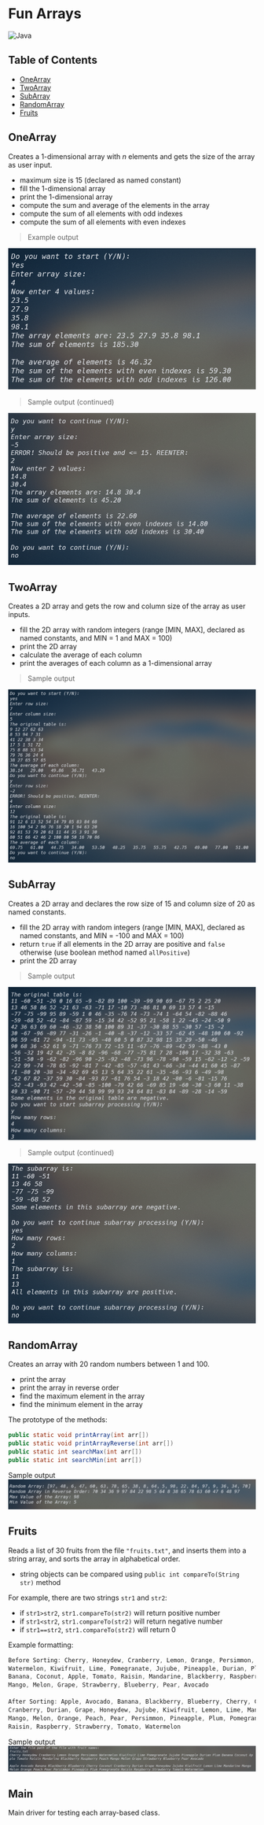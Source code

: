 # Fun Arrays
![Java](https://img.shields.io/badge/java-%23ED8B00.svg?style=for-the-badge&logo=java&logoColor=white)
## Table of Contents
+ [OneArray](https://github.com/mcmunchie/fun-arrays#onearray)
+ [TwoArray](https://github.com/mcmunchie/fun-arrays#twoarray)
+ [SubArray](https://github.com/mcmunchie/fun-arrays#subarray)
+ [RandomArray](https://github.com/mcmunchie/fun-arrays#randomarray)
+ [Fruits](https://github.com/mcmunchie/fun-arrays#fruits)

## OneArray
Creates a 1-dimensional array with *n* elements and gets the size of the array as user input. 
+ maximum size is 15 (declared as named constant)
+ fill the 1-dimensional array
+ print the 1-dimensional array
+ compute the sum and average of the elements in the array
+ compute the sum of all elements with odd indexes
+ compute the sum of all elements with even indexes

> Example output
<img src=img\one-array-part-one.png />

> Sample output (continued)
<img src=img\one-array-part-two.png />

## TwoArray
Creates a 2D array and gets the row and column size of the array as user inputs. 
+ fill the 2D array with random integers (range [MIN, MAX], declared as named constants, and MIN = 1 and MAX = 100)
+ print the 2D array
+ calculate the average of each column
+ print the averages of each column as a 1-dimensional array

> Sample output
<img src=img\two-array.png />

## SubArray
Creates a 2D array and declares the row size of 15 and column size of 20 as named constants. 
+ fill the 2D array with random integers (range [MIN, MAX], declared as named constants, and MIN = -100 and MAX = 100)
+ return `true` if all elements in the 2D array are positive and `false` otherwise (use boolean method named `allPositive`)
+ print the 2D array

> Sample output
<img src=img\subarray-part-one.png />

> Sample output (continued)
<img src=img\subarray-part-two.png />

## RandomArray
Creates an array with 20 random numbers between 1 and 100. 
+ print the array
+ print the array in reverse order
+ find the maximum element in the array
+ find the minimum element in the array

The prototype of the methods: 
``` java
public static void printArray(int arr[])
public static void printArrayReverse(int arr[])
public static int searchMax(int arr[])
public static int searchMin(int arr[])
```

Sample output
<img src=img\random-array.png />

## Fruits
Reads a list of 30 fruits from the file `"fruits.txt"`, and inserts them into a string array, and sorts the array in alphabetical order.
+ string objects can be compared using `public int compareTo(String str)` method

For example, there are two strings `str1` and `str2`:
+ if `str1>str2`, `str1.compareTo(str2)` will return positive number
+ if `str1<str2`, `str1.compareTo(str2)` will return negative number
+ if `str1==str2`, `str1.compareTo(str2)` will return 0

Example formatting: 
``` java
Before Sorting: Cherry, Honeydew, Cranberry, Lemon, Orange, Persimmon, 
Watermelon, Kiwifruit, Lime, Pomegranate, Jujube, Pineapple, Durian, Plum, 
Banana, Coconut, Apple, Tomato, Raisin, Mandarine, Blackberry, Raspberry, Peach, 
Mango, Melon, Grape, Strawberry, Blueberry, Pear, Avocado 

After Sorting: Apple, Avocado, Banana, Blackberry, Blueberry, Cherry, Coconut, 
Cranberry, Durian, Grape, Honeydew, Jujube, Kiwifruit, Lemon, Lime, Mandarine, 
Mango, Melon, Orange, Peach, Pear, Persimmon, Pineapple, Plum, Pomegranate, 
Raisin, Raspberry, Strawberry, Tomato, Watermelon
```

Sample output
<img src=img\sorting-fruits.png />

## Main
Main driver for testing each array-based class.
